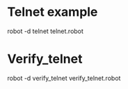 # Telnet example
robot -d telnet telnet.robot

# Verify_telnet
robot -d verify_telnet verify_telnet.robot
